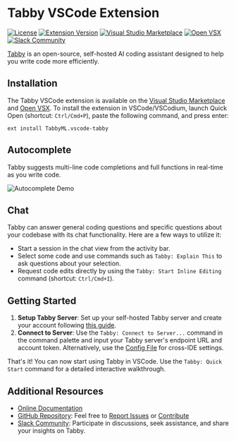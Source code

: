 # Tabby VSCode Extension

[![License](https://img.shields.io/badge/License-Apache_2.0-blue.svg)](https://opensource.org/licenses/Apache-2.0)
[![Extension Version](https://img.shields.io/visual-studio-marketplace/v/TabbyML.vscode-tabby)](https://marketplace.visualstudio.com/items?itemName=TabbyML.vscode-tabby)
[![Visual Studio Marketplace](https://img.shields.io/visual-studio-marketplace/i/TabbyML.vscode-tabby?label=marketplace)](https://marketplace.visualstudio.com/items?itemName=TabbyML.vscode-tabby)
[![Open VSX](https://img.shields.io/open-vsx/dt/TabbyML/vscode-tabby?label=Open-VSX)](https://open-vsx.org/extension/TabbyML/vscode-tabby)
[![Slack Community](https://shields.io/badge/Tabby-Join%20Slack-red?logo=slack)](https://links.tabbyml.com/join-slack)

[Tabby](https://www.tabbyml.com/) is an open-source, self-hosted AI coding assistant designed to help you write code more efficiently.

## Installation

The Tabby VSCode extension is available on the [Visual Studio Marketplace](https://marketplace.visualstudio.com/items?itemName=TabbyML.vscode-tabby) and [Open VSX](https://open-vsx.org/extension/TabbyML/vscode-tabby). To install the extension in VSCode/VSCodium, launch Quick Open (shortcut: `Ctrl/Cmd+P`), paste the following command, and press enter:

```
ext install TabbyML.vscode-tabby
```

## Autocomplete

Tabby suggests multi-line code completions and full functions in real-time as you write code.

![Autocomplete Demo](https://tabby.tabbyml.com/img/demo.gif)

## Chat

Tabby can answer general coding questions and specific questions about your codebase with its chat functionality. Here are a few ways to utilize it:

- Start a session in the chat view from the activity bar.
- Select some code and use commands such as `Tabby: Explain This` to ask questions about your selection.
- Request code edits directly by using the `Tabby: Start Inline Editing` command (shortcut: `Ctrl/Cmd+I`).

## Getting Started

1. **Setup Tabby Server**: Set up your self-hosted Tabby server and create your account following [this guide](https://tabby.tabbyml.com/docs/installation).
2. **Connect to Server**: Use the `Tabby: Connect to Server...` command in the command palette and input your Tabby server's endpoint URL and account token. Alternatively, use the [Config File](https://tabby.tabbyml.com/docs/extensions/configurations) for cross-IDE settings.

That's it! You can now start using Tabby in VSCode. Use the `Tabby: Quick Start` command for a detailed interactive walkthrough.

## Additional Resources

- [Online Documentation](https://tabby.tabbyml.com/docs/)
- [GitHub Repository](https://github.com/TabbyML/tabby/): Feel free to [Report Issues](https://github.com/TabbyML/tabby/issues/new/choose) or [Contribute](https://github.com/TabbyML/tabby/blob/main/CONTRIBUTING.md)
- [Slack Community](https://links.tabbyml.com/join-slack): Participate in discussions, seek assistance, and share your insights on Tabby.
